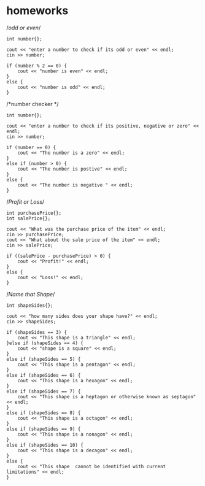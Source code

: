 # homeworks

/*odd or even*/

	int number{};

	cout << "enter a number to check if its odd or even" << endl;
	cin >> number;

	if (number % 2 == 0) {
		cout << "number is even" << endl;
	}
	else {
		cout << "number is odd" << endl;
	}

/*number checker */

	int number{};

	cout << "enter a number to check if its positive, negative or zero" << endl;
	cin >> number;

	if (number == 0) {
		cout << "The number is a zero" << endl;
	}
	else if (number > 0) {
		cout << "The number is postive" << endl;
	}
	else {
		cout << "The number is negative " << endl;
	}


/*Profit or Loss*/

	int purchasePrice{};
	int salePrice{};

	cout << "What was the purchase price of the item" << endl;
	cin >> purchasePrice;
	cout << "What about the sale price of the item" << endl;
	cin >> salePrice;

	if ((salePrice - purchasePrice) > 0) {
		cout << "Profit!" << endl;
	}
	else {
		cout << "Loss!" << endl;
	}
		

/*Name that Shape*/

	int shapeSides{};

	cout << "how many sides does your shape have?" << endl;
	cin >> shapeSides;

	if (shapeSides == 3) {
		cout << "This shape is a triangle" << endl;
	}else if (shapeSides == 4) {
		cout << "shape is a square" << endl;
	}
	else if (shapeSides == 5) {
		cout << "This shape is a pentagon" << endl;
	}
	else if (shapeSides == 6) {
		cout << "This shape is a hexagon" << endl;
	}
	else if (shapeSides == 7) {
		cout << "This shape is a heptagon or otherwise known as septagon" << endl;
	}
	else if (shapeSides == 8) {
		cout << "This shape is a octagon" << endl;
	}
	else if (shapeSides == 9) {
		cout << "This shape is a nonagon" << endl;
	}
	else if (shapeSides == 10) {
		cout << "This shape is a decagon" << endl;
	}
	else {
		cout << "This shape  cannot be identified with current limitations" << endl;
	}



